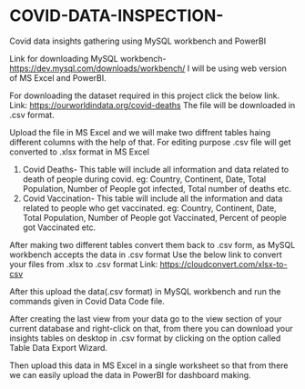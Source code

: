 # COVID-DATA-INSPECTION-
Covid data insights gathering using MySQL workbench and PowerBI

Link for downloading MySQL workbench- https://dev.mysql.com/downloads/workbench/
I will be using web version of MS Excel and PowerBI.

For downloading the dataset required in this project click the below link.
Link: https://ourworldindata.org/covid-deaths
The file will be downloaded in .csv format.

Upload the file in MS Excel and we will make two diffrent tables haing different columns with the help of that.
For editing purpose .csv file will get converted to .xlsx format in MS Excel
1. Covid Deaths- This table will include all information and data related to death of people during covid. eg: Country, Continent, Date, Total Population, Number of People got infected, Total number of deaths etc.
2. Covid Vaccination- This table will include all the information and data related to people who get vaccinated. eg: Country, Continent, Date, Total Population, Number of People got Vaccinated, Percent of people got Vaccinated etc.

After making two different tables convert them back to .csv form, as MySQL workbench accepts the data in .csv format
Use the below link to convert your files from .xlsx to .csv format
Link: https://cloudconvert.com/xlsx-to-csv

After this upload the data(.csv format) in MySQL workbench and run the commands given in Covid Data Code file.

After creating the last view from your data go to the view section of your current database and right-click on that, from there you can download your insights tables on desktop in .csv format by clicking on the option called Table Data Export Wizard. 

Then upload this data in MS Excel in a single worksheet so that from there we can easily upload the data in PowerBI for dashboard making.
